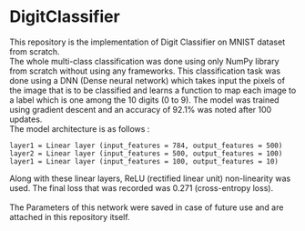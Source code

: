 # DigitClassifier

This repository is the implementation of Digit Classifier on MNIST dataset from scratch. <br/>
The whole multi-class classification was done using only NumPy library from scratch without using any frameworks. This classification task was done using a DNN (Dense neural network) which takes input the pixels of the image that is to be classified and learns a function to map each image to a label which is one among the 10 digits (0 to 9).
The model was trained using gradient descent and an accuracy of 92.1% was noted after 100 updates. <br/>
The model architecture is as follows : 
```
layer1 = Linear layer (input_features = 784, output_features = 500)
layer2 = Linear layer (input_features = 500, output_features = 100)
layer1 = Linear layer (input_features = 100, output_features = 10)
```
Along with these linear layers, ReLU (rectified linear unit) non-linearity was used. The final loss that was recorded was 0.271 (cross-entropy loss).<br/>
<br/>
The Parameters of this network were saved in case of future use and are attached in this repository itself.
